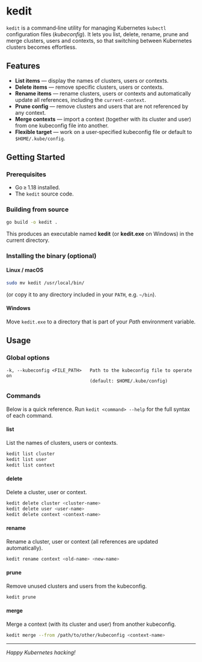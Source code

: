# kedit

`kedit` is a command‑line utility for managing Kubernetes `kubectl` configuration files (*kubeconfig*). It lets you list, delete, rename, prune and merge clusters, users and contexts, so that switching between Kubernetes clusters becomes effortless.

## Features

* **List items** — display the names of clusters, users or contexts.
* **Delete items** — remove specific clusters, users or contexts.
* **Rename items** — rename clusters, users or contexts and automatically update all references, including the `current-context`.
* **Prune config** — remove clusters and users that are not referenced by any context.
* **Merge contexts** — import a context (together with its cluster and user) from one kubeconfig file into another.
* **Flexible target** — work on a user‑specified kubeconfig file or default to `$HOME/.kube/config`.

## Getting Started

### Prerequisites

* Go ≥ 1.18 installed.
* The `kedit` source code.

### Building from source

```bash
go build -o kedit .
```

This produces an executable named **kedit** (or **kedit.exe** on Windows) in the current directory.

### Installing the binary (optional)

#### Linux / macOS

```bash
sudo mv kedit /usr/local/bin/
```

(or copy it to any directory included in your `PATH`, e.g. `~/bin`).

#### Windows

Move `kedit.exe` to a directory that is part of your *Path* environment variable.

## Usage

### Global options

```
-k, --kubeconfig <FILE_PATH>   Path to the kubeconfig file to operate on
                               (default: $HOME/.kube/config)
```

### Commands

Below is a quick reference. Run `kedit <command> --help` for the full syntax of each command.

#### list

List the names of clusters, users or contexts.

```bash
kedit list cluster
kedit list user
kedit list context
```

#### delete

Delete a cluster, user or context.

```bash
kedit delete cluster <cluster-name>
kedit delete user <user-name>
kedit delete context <context-name>
```

#### rename

Rename a cluster, user or context (all references are updated automatically).

```bash
kedit rename context <old-name> <new-name>
```

#### prune

Remove unused clusters and users from the kubeconfig.

```bash
kedit prune
```

#### merge

Merge a context (with its cluster and user) from another kubeconfig.

```bash
kedit merge --from /path/to/other/kubeconfig <context-name>
```

---

*Happy Kubernetes hacking!*
